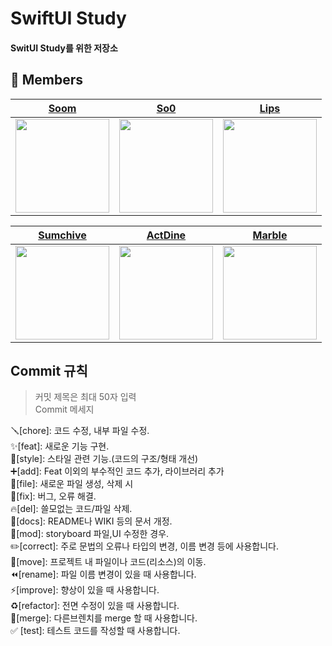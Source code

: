 # SwiftUI Study

#### SwitUI Study를 위한 저장소

## 👤 Members
| [Soom](https://github.com/sueunal) |[So0](https://github.com/Leesooooyoung) | [Lips](https://github.com/KimLips) |
|:---:|:---:|:---:|
| <img src="https://github.com/sueunal.png" width="150"> | <img src="https://github.com/Leesooooyoung.png" width="150"> | <img src="https://github.com/KimLips.png" width="150"> |


 [Sumchive](https://github.com/sumchive) |[ActDine](https://github.com/ActDine) | [Marble](https://github.com/kangsw1025) | 
|:---:|:---:|:---:|
| <img src="https://github.com/sumchive.png" width="150"> | <img src="https://github.com/ActDine.png" width="150"> | <img src="https://github.com/kangsw1025.png" width="150"> |




## Commit 규칙
> 커밋 제목은 최대 50자 입력 </br>
Commit 메세지 </br>

🪛[chore]: 코드 수정, 내부 파일 수정. </br>
✨[feat]: 새로운 기능 구현. </br>
🎨[style]: 스타일 관련 기능.(코드의 구조/형태 개선) </br>
➕[add]: Feat 이외의 부수적인 코드 추가, 라이브러리 추가 </br>
🔧[file]: 새로운 파일 생성, 삭제 시 </br>
🐛[fix]: 버그, 오류 해결. </br>
🔥[del]: 쓸모없는 코드/파일 삭제. </br>
📝[docs]: README나 WIKI 등의 문서 개정. </br>
💄[mod]: storyboard 파일,UI 수정한 경우. </br>
✏️[correct]: 주로 문법의 오류나 타입의 변경, 이름 변경 등에 사용합니다. </br>
🚚[move]: 프로젝트 내 파일이나 코드(리소스)의 이동. </br>
⏪️[rename]: 파일 이름 변경이 있을 때 사용합니다. </br>
⚡️[improve]: 향상이 있을 때 사용합니다. </br>
♻️[refactor]: 전면 수정이 있을 때 사용합니다. </br>
🔀[merge]: 다른브렌치를 merge 할 때 사용합니다. </br>
✅ [test]: 테스트 코드를 작성할 때 사용합니다. </br>
